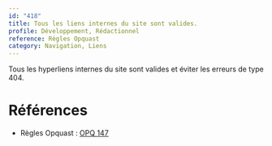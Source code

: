 ```yaml
---
id: "418"
title: Tous les liens internes du site sont valides.
profile: Développement, Rédactionnel
reference: Règles Opquast
category: Navigation, Liens
---
```


Tous les hyperliens internes du site sont valides et éviter les erreurs de type 404.

# Références

*   Règles Opquast : [OPQ 147](https://checklists.opquast.com/fr/assurance-qualite-web/tous-les-liens-internes-du-site-sont-valides)
